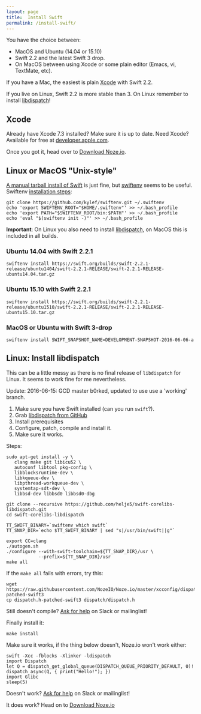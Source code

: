 ```yaml
---
layout: page
title:  Install Swift
permalink: /install-swift/
---
```


You have the choice between:

- MacOS and Ubuntu (14.04 or 15.10)
- Swift 2.2 and the latest Swift 3 drop.
- On MacOS between using Xcode or some plain editor (Emacs, vi, TextMate, etc).

If you have a Mac, the easiest is plain [Xcode](#xcode) with Swift 2.2.

If you live on Linux, Swift 2.2 is more stable than 3. On Linux remember to
install [libdispatch](#linux-install-libdispatch)!

## Xcode

Already have Xcode 7.3 installed? Make sure it is up to date.
Need Xcode? Available for free at
[developer.apple.com](https://developer.apple.com/xcode/download/).

Once you got it, head over to [Download Noze.io](/start/#download-nozeio).

## Linux or MacOS "Unix-style"

[A manual tarball install of Swift](https://swift.org/download/#releases)
is just fine,
but [swiftenv](https://github.com/kylef/swiftenv) seems to be useful.
Swiftenv [installation steps](https://github.com/kylef/swiftenv#installation):

    git clone https://github.com/kylef/swiftenv.git ~/.swiftenv
    echo 'export SWIFTENV_ROOT="$HOME/.swiftenv"' >> ~/.bash_profile
    echo 'export PATH="$SWIFTENV_ROOT/bin:$PATH"' >> ~/.bash_profile
    echo 'eval "$(swiftenv init -)"' >> ~/.bash_profile

**Important**: On Linux you also need to install
[libdispatch](#linux-install-libdispatch),
on MacOS this is included in all builds.

### Ubuntu 14.04 with Swift 2.2.1

    swiftenv install https://swift.org/builds/swift-2.2.1-release/ubuntu1404/swift-2.2.1-RELEASE/swift-2.2.1-RELEASE-ubuntu14.04.tar.gz

### Ubuntu 15.10 with Swift 2.2.1

    swiftenv install https://swift.org/builds/swift-2.2.1-release/ubuntu1510/swift-2.2.1-RELEASE/swift-2.2.1-RELEASE-ubuntu15.10.tar.gz

### MacOS or Ubuntu with Swift 3-drop

    swiftenv install SWIFT_SNAPSHOT_NAME=DEVELOPMENT-SNAPSHOT-2016-06-06-a

## Linux: Install libdispatch

This can be a little messy as there is no final release of `libdispatch` for
Linux. It seems to work fine for me nevertheless.

Update: 2016-06-15: GCD master b0rked, updated to use use a 'working' branch.

1. Make sure you have Swift installed (can you run `swift`?).
2. Grab [libdispatch from GitHub](https://github.com/helje5/swift-corelibs-libdispatch.git)
3. Install prerequisites
3. Configure, patch, compile and install it.
4. Make sure it works.

Steps:
    
    sudo apt-get install -y \
       clang make git libicu52 \
       autoconf libtool pkg-config \
       libblocksruntime-dev \
       libkqueue-dev \
       libpthread-workqueue-dev \
       systemtap-sdt-dev \
       libbsd-dev libbsd0 libbsd0-dbg
    
    git clone --recursive https://github.com/helje5/swift-corelibs-libdispatch.git
    cd swift-corelibs-libdispatch
    
    TT_SWIFT_BINARY=`swiftenv which swift`
    TT_SNAP_DIR=`echo $TT_SWIFT_BINARY | sed "s|/usr/bin/swift||g"`
    
    export CC=clang
    ./autogen.sh
    ./configure --with-swift-toolchain=${TT_SNAP_DIR}/usr \
                --prefix=${TT_SNAP_DIR}/usr
    make all

If the `make all` fails with errors, try this:

    wget https://raw.githubusercontent.com/NozeIO/Noze.io/master/xcconfig/dispatch.h-patched-swift3
    cp dispatch.h-patched-swift3 dispatch/dispatch.h

Still doesn't compile? [Ask for help](/about/#contact) on Slack or mailinglist!

Finally install it:

    make install

Make sure it works, if the thing below doesn't, Noze.io won't work either:

    swift -Xcc -fblocks -Xlinker -ldispatch
    import Dispatch
    let Q = dispatch_get_global_queue(DISPATCH_QUEUE_PRIORITY_DEFAULT, 0)!
    dispatch_async(Q, { print("Hello!"); })
    import Glibc
    sleep(5)

Doesn't work? [Ask for help](/about/#contact) on Slack or mailinglist!

It does work? Head on to [Download Noze.io](/start/#download-nozeio)

